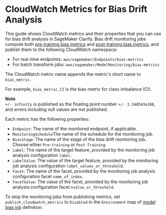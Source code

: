 # CloudWatch Metrics for Bias Drift Analysis<a name="clarify-model-monitor-bias-drift-cw"></a>

This guide shows CloudWatch metrics and their properties that you can use for bias drift analysis in SageMaker Clarify\. Bias drift monitoring jobs compute both [pre\-training bias metrics](https://docs.aws.amazon.com/sagemaker/latest/dg/clarify-measure-data-bias.html) and [post\-training bias metrics](https://docs.aws.amazon.com/sagemaker/latest/dg/clarify-measure-post-training-bias.html), and publish them to the following CloudWatch namespace:
+ For real\-time endpoints: `aws/sagemaker/Endpoints/bias-metrics`
+ For batch transform jobs: `aws/sagemaker/ModelMonitoring/bias-metrics` 

The CloudWatch metric name appends the metric's short name to `bias_metric`\.

For example, `bias_metric_CI` is the bias metric for class imbalance \(CI\)\.

**Note**  
`+/- infinity` is published as the floating point number `+/- 2.348543e108`, and errors including null values are not published\.

Each metric has the following properties:
+ `Endpoint`: The name of the monitored endpoint, if applicable\.
+ `MonitoringSchedule`The name of the schedule for the monitoring job\. 
+ `BiasStage`: The name of the stage of the bias drift monitoring job\. Choose either `Pre-training` or `Post-Training`\.
+ `Label`: The name of the target feature, provided by the monitoring job analysis configuration `label`\.
+ `LabelValue`: The value of the target feature, provided by the monitoring job analysis configuration `label_values_or_threshold`\.
+ `Facet`: The name of the facet, provided by the monitoring job analysis configuration facet `name_of_index`\.
+ `FacetValue`: The value of the facet, provided by the monitoring job analysis configuration facet `nvalue_or_threshold`\.

To stop the monitoring jobs from publishing metrics, set `publish_cloudwatch_metrics` to `Disabled` in the `Environment` map of [model bias job](https://docs.aws.amazon.com/sagemaker/latest/APIReference/API_CreateModelBiasJobDefinition.html) definition\.